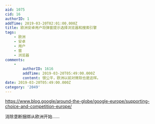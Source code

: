 ```yaml
---
aid: 1075
cid: 16
authorID: 1
addTime: 2019-03-20T02:01:00.000Z
title: 欧洲安卓用户将弹窗提示选择浏览器和搜索引擎
tags:
    - 欧洲
    - 安卓
    - 用户
    - 窗
    - 浏览器
comments:
    -
        authorID: 1616
        addTime: 2019-03-20T05:49:00.000Z
        content: 很公平，欧洲以前对微软也是这样。
date: 2019-03-20T05:49:00.000Z
category: '2049'
---
```


https://www.blog.google/around-the-globe/google-europe/supporting-choice-and-competition-europe/

消除垄断捆绑从欧洲开始……
